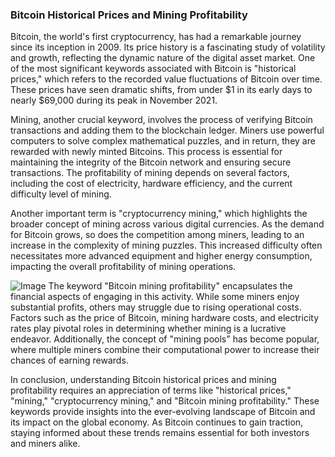 ### Bitcoin Historical Prices and Mining Profitability

Bitcoin, the world's first cryptocurrency, has had a remarkable journey since its inception in 2009. Its price history is a fascinating study of volatility and growth, reflecting the dynamic nature of the digital asset market. One of the most significant keywords associated with Bitcoin is "historical prices," which refers to the recorded value fluctuations of Bitcoin over time. These prices have seen dramatic shifts, from under $1 in its early days to nearly $69,000 during its peak in November 2021.

Mining, another crucial keyword, involves the process of verifying Bitcoin transactions and adding them to the blockchain ledger. Miners use powerful computers to solve complex mathematical puzzles, and in return, they are rewarded with newly minted Bitcoins. This process is essential for maintaining the integrity of the Bitcoin network and ensuring secure transactions. The profitability of mining depends on several factors, including the cost of electricity, hardware efficiency, and the current difficulty level of mining.

Another important term is "cryptocurrency mining," which highlights the broader concept of mining across various digital currencies. As the demand for Bitcoin grows, so does the competition among miners, leading to an increase in the complexity of mining puzzles. This increased difficulty often necessitates more advanced equipment and higher energy consumption, impacting the overall profitability of mining operations.


![Image](https://github.com/user-attachments/assets/31692037-0104-4703-abd1-696b6a7dd41b)
The keyword "Bitcoin mining profitability" encapsulates the financial aspects of engaging in this activity. While some miners enjoy substantial profits, others may struggle due to rising operational costs. Factors such as the price of Bitcoin, mining hardware costs, and electricity rates play pivotal roles in determining whether mining is a lucrative endeavor. Additionally, the concept of "mining pools" has become popular, where multiple miners combine their computational power to increase their chances of earning rewards.

In conclusion, understanding Bitcoin historical prices and mining profitability requires an appreciation of terms like "historical prices," "mining," "cryptocurrency mining," and "Bitcoin mining profitability." These keywords provide insights into the ever-evolving landscape of Bitcoin and its impact on the global economy. As Bitcoin continues to gain traction, staying informed about these trends remains essential for both investors and miners alike.